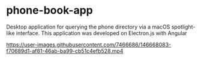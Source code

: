 # phone-book-app
Desktop application for querying the phone directory via a macOS spotlight-like interface. This application was developed on Electron.js with Angular

https://user-images.githubusercontent.com/7466686/146668083-f70689d1-af81-46ab-ba99-cb51c4efb528.mp4


